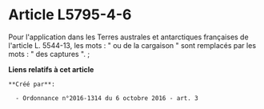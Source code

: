 # Article L5795-4-6

Pour l'application dans les Terres australes et antarctiques françaises de l'article L. 5544-13, les mots : " ou de la
cargaison " sont remplacés par les mots : " des captures ".  ;

**Liens relatifs à cet article**

	**Créé par**:

	  - Ordonnance n°2016-1314 du 6 octobre 2016 - art. 3
